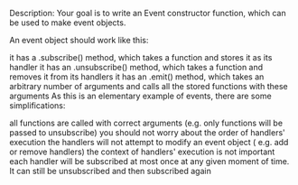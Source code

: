Description:
Your goal is to write an Event constructor function, which can be used to make event objects.

An event object should work like this:

it has a .subscribe() method, which takes a function and stores it as its handler it has an .unsubscribe() method, which
takes a function and removes it from its handlers it has an .emit() method, which takes an arbitrary number of arguments
and calls all the stored functions with these arguments As this is an elementary example of events, there are some
simplifications:

all functions are called with correct arguments (e.g. only functions will be passed to unsubscribe)
you should not worry about the order of handlers' execution the handlers will not attempt to modify an event object (
e.g. add or remove handlers)
the context of handlers' execution is not important each handler will be subscribed at most once at any given moment of
time. It can still be unsubscribed and then subscribed again
